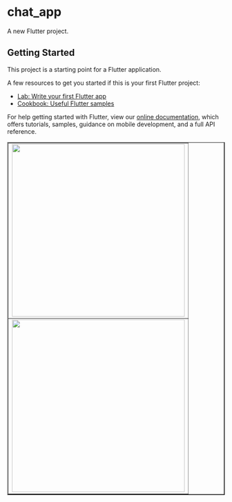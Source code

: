 # chat_app

A new Flutter project.

## Getting Started

This project is a starting point for a Flutter application.

A few resources to get you started if this is your first Flutter project:

- [Lab: Write your first Flutter app](https://flutter.dev/docs/get-started/codelab)
- [Cookbook: Useful Flutter samples](https://flutter.dev/docs/cookbook)

For help getting started with Flutter, view our
[online documentation](https://flutter.dev/docs), which offers tutorials,
samples, guidance on mobile development, and a full API reference.


<table border="2" align="center">
  <tr>
    <td ><img src="https://github.com/mahirkursun/chatapp/blob/main/images/chatapp1.gif" width="400" /></td>
  
  </tr>
  <tr>
    <td ><img src="https://github.com/mahirkursun/chatapp/blob/main/images/chatapp2.gif" width="400" /></td>

  </tr>

</table>
